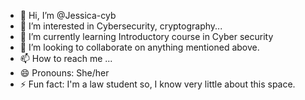 - 👋 Hi, I’m @Jessica-cyb
- 👀 I’m interested in Cybersecurity, cryptography...
- 🌱 I’m currently learning Introductory course in Cyber security
- 💞️ I’m looking to collaborate on anything mentioned above.
- 📫 How to reach me ...
- 😄 Pronouns: She/her
- ⚡ Fun fact: I'm a law student so, I know very little about this space.

<!---
Jessica-cyb/Jessica-cyb is a ✨ special ✨ repository because its `README.md` (this file) appears on your GitHub profile.
You can click the Preview link to take a look at your changes.
--->
